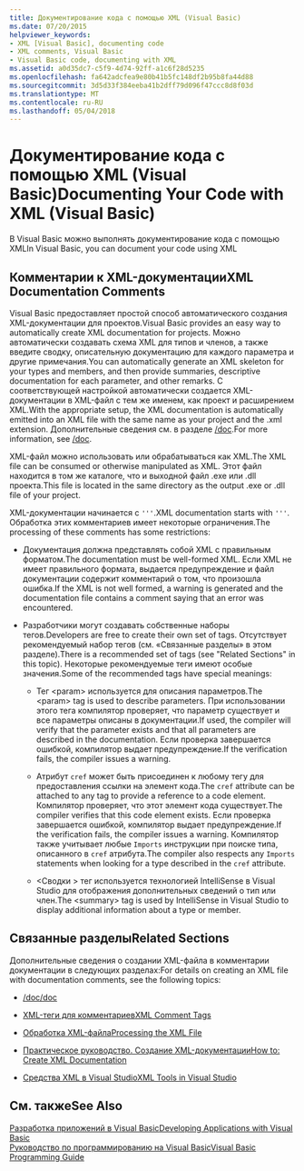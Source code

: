 ```yaml
---
title: Документирование кода с помощью XML (Visual Basic)
ms.date: 07/20/2015
helpviewer_keywords:
- XML [Visual Basic], documenting code
- XML comments, Visual Basic
- Visual Basic code, documenting with XML
ms.assetid: a0d35dc7-c5f9-4d74-92ff-a1c6f28d5235
ms.openlocfilehash: fa642adcfea9e80b41b5fc148df2b95b8fa44d88
ms.sourcegitcommit: 3d5d33f384eeba41b2dff79d096f47ccc8d8f03d
ms.translationtype: MT
ms.contentlocale: ru-RU
ms.lasthandoff: 05/04/2018
---
```

# <a name="documenting-your-code-with-xml-visual-basic"></a><span data-ttu-id="5ac4d-102">Документирование кода с помощью XML (Visual Basic)</span><span class="sxs-lookup"><span data-stu-id="5ac4d-102">Documenting Your Code with XML (Visual Basic)</span></span>
<span data-ttu-id="5ac4d-103">В Visual Basic можно выполнять документирование кода с помощью XML</span><span class="sxs-lookup"><span data-stu-id="5ac4d-103">In Visual Basic, you can document your code using XML</span></span>  
  
## <a name="xml-documentation-comments"></a><span data-ttu-id="5ac4d-104">Комментарии к XML-документации</span><span class="sxs-lookup"><span data-stu-id="5ac4d-104">XML Documentation Comments</span></span>  
 <span data-ttu-id="5ac4d-105">Visual Basic предоставляет простой способ автоматического создания XML-документации для проектов.</span><span class="sxs-lookup"><span data-stu-id="5ac4d-105">Visual Basic provides an easy way to automatically create XML documentation for projects.</span></span> <span data-ttu-id="5ac4d-106">Можно автоматически создавать схема XML для типов и членов, а также введите сводку, описательную документацию для каждого параметра и другие примечания.</span><span class="sxs-lookup"><span data-stu-id="5ac4d-106">You can automatically generate an XML skeleton for your types and members, and then provide summaries, descriptive documentation for each parameter, and other remarks.</span></span> <span data-ttu-id="5ac4d-107">С соответствующей настройкой автоматически создается XML-документации в XML-файл с тем же именем, как проект и расширением XML.</span><span class="sxs-lookup"><span data-stu-id="5ac4d-107">With the appropriate setup, the XML documentation is automatically emitted into an XML file with the same name as your project and the .xml extension.</span></span> <span data-ttu-id="5ac4d-108">Дополнительные сведения см. в разделе [/doc](../../../visual-basic/reference/command-line-compiler/doc.md).</span><span class="sxs-lookup"><span data-stu-id="5ac4d-108">For more information, see [/doc](../../../visual-basic/reference/command-line-compiler/doc.md).</span></span>  
  
 <span data-ttu-id="5ac4d-109">XML-файл можно использовать или обрабатываться как XML.</span><span class="sxs-lookup"><span data-stu-id="5ac4d-109">The XML file can be consumed or otherwise manipulated as XML.</span></span> <span data-ttu-id="5ac4d-110">Этот файл находится в том же каталоге, что и выходной файл .exe или .dll проекта.</span><span class="sxs-lookup"><span data-stu-id="5ac4d-110">This file is located in the same directory as the output .exe or .dll file of your project.</span></span>  
  
 <span data-ttu-id="5ac4d-111">XML-документации начинается с `'''`.</span><span class="sxs-lookup"><span data-stu-id="5ac4d-111">XML documentation starts with `'''`.</span></span> <span data-ttu-id="5ac4d-112">Обработка этих комментариев имеет некоторые ограничения.</span><span class="sxs-lookup"><span data-stu-id="5ac4d-112">The processing of these comments has some restrictions:</span></span>  
  
-   <span data-ttu-id="5ac4d-113">Документация должна представлять собой XML с правильным форматом.</span><span class="sxs-lookup"><span data-stu-id="5ac4d-113">The documentation must be well-formed XML.</span></span> <span data-ttu-id="5ac4d-114">Если XML не имеет правильного формата, выдается предупреждение и файл документации содержит комментарий о том, что произошла ошибка.</span><span class="sxs-lookup"><span data-stu-id="5ac4d-114">If the XML is not well formed, a warning is generated and the documentation file contains a comment saying that an error was encountered.</span></span>  
  
-   <span data-ttu-id="5ac4d-115">Разработчики могут создавать собственные наборы тегов.</span><span class="sxs-lookup"><span data-stu-id="5ac4d-115">Developers are free to create their own set of tags.</span></span> <span data-ttu-id="5ac4d-116">Отсутствует рекомендуемый набор тегов (см. «Связанные разделы» в этом разделе).</span><span class="sxs-lookup"><span data-stu-id="5ac4d-116">There is a recommended set of tags (see "Related Sections" in this topic).</span></span> <span data-ttu-id="5ac4d-117">Некоторые рекомендуемые теги имеют особые значения.</span><span class="sxs-lookup"><span data-stu-id="5ac4d-117">Some of the recommended tags have special meanings:</span></span>  
  
    -   <span data-ttu-id="5ac4d-118">Тег \<param> используется для описания параметров.</span><span class="sxs-lookup"><span data-stu-id="5ac4d-118">The \<param> tag is used to describe parameters.</span></span> <span data-ttu-id="5ac4d-119">При использовании этого тега компилятор проверяет, что параметр существует и все параметры описаны в документации.</span><span class="sxs-lookup"><span data-stu-id="5ac4d-119">If used, the compiler will verify that the parameter exists and that all parameters are described in the documentation.</span></span> <span data-ttu-id="5ac4d-120">Если проверка завершается ошибкой, компилятор выдает предупреждение.</span><span class="sxs-lookup"><span data-stu-id="5ac4d-120">If the verification fails, the compiler issues a warning.</span></span>  
  
    -   <span data-ttu-id="5ac4d-121">Атрибут `cref` может быть присоединен к любому тегу для предоставления ссылки на элемент кода.</span><span class="sxs-lookup"><span data-stu-id="5ac4d-121">The `cref` attribute can be attached to any tag to provide a reference to a code element.</span></span> <span data-ttu-id="5ac4d-122">Компилятор проверяет, что этот элемент кода существует.</span><span class="sxs-lookup"><span data-stu-id="5ac4d-122">The compiler verifies that this code element exists.</span></span> <span data-ttu-id="5ac4d-123">Если проверка завершается ошибкой, компилятор выдает предупреждение.</span><span class="sxs-lookup"><span data-stu-id="5ac4d-123">If the verification fails, the compiler issues a warning.</span></span> <span data-ttu-id="5ac4d-124">Компилятор также учитывает любые `Imports` инструкции при поиске типа, описанного в `cref` атрибута.</span><span class="sxs-lookup"><span data-stu-id="5ac4d-124">The compiler also respects any `Imports` statements when looking for a type described in the `cref` attribute.</span></span>  
  
    -   <span data-ttu-id="5ac4d-125">\<Сводки > тег используется технологией IntelliSense в Visual Studio для отображения дополнительных сведений о тип или член.</span><span class="sxs-lookup"><span data-stu-id="5ac4d-125">The \<summary> tag is used by IntelliSense in Visual Studio to display additional information about a type or member.</span></span>  
  
## <a name="related-sections"></a><span data-ttu-id="5ac4d-126">Связанные разделы</span><span class="sxs-lookup"><span data-stu-id="5ac4d-126">Related Sections</span></span>  
 <span data-ttu-id="5ac4d-127">Дополнительные сведения о создании XML-файла в комментарии документации в следующих разделах:</span><span class="sxs-lookup"><span data-stu-id="5ac4d-127">For details on creating an XML file with documentation comments, see the following topics:</span></span>  
  
-   [<span data-ttu-id="5ac4d-128">/doc</span><span class="sxs-lookup"><span data-stu-id="5ac4d-128">/doc</span></span>](../../../visual-basic/reference/command-line-compiler/doc.md)  
  
-   [<span data-ttu-id="5ac4d-129">XML-теги для комментариев</span><span class="sxs-lookup"><span data-stu-id="5ac4d-129">XML Comment Tags</span></span>](../../../visual-basic/language-reference/xmldoc/recommended-xml-tags-for-documentation-comments.md)  
  
-   [<span data-ttu-id="5ac4d-130">Обработка XML-файла</span><span class="sxs-lookup"><span data-stu-id="5ac4d-130">Processing the XML File</span></span>](../../../visual-basic/programming-guide/program-structure/processing-the-xml-file.md)  
  
-   [<span data-ttu-id="5ac4d-131">Практическое руководство. Создание XML-документации</span><span class="sxs-lookup"><span data-stu-id="5ac4d-131">How to: Create XML Documentation</span></span>](../../../visual-basic/programming-guide/program-structure/how-to-create-xml-documentation.md)  
  
-   [<span data-ttu-id="5ac4d-132">Средства XML в Visual Studio</span><span class="sxs-lookup"><span data-stu-id="5ac4d-132">XML Tools in Visual Studio</span></span>](/visualstudio/xml-tools/xml-tools-in-visual-studio)  
  
## <a name="see-also"></a><span data-ttu-id="5ac4d-133">См. также</span><span class="sxs-lookup"><span data-stu-id="5ac4d-133">See Also</span></span>  
 [<span data-ttu-id="5ac4d-134">Разработка приложений в Visual Basic</span><span class="sxs-lookup"><span data-stu-id="5ac4d-134">Developing Applications with Visual Basic</span></span>](../../../visual-basic/developing-apps/index.md)  
 [<span data-ttu-id="5ac4d-135">Руководство по программированию на Visual Basic</span><span class="sxs-lookup"><span data-stu-id="5ac4d-135">Visual Basic Programming Guide</span></span>](../../../visual-basic/programming-guide/index.md)

